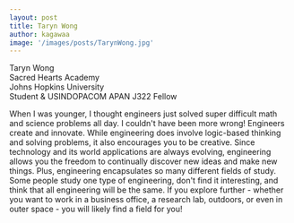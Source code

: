 ```yaml
---
layout: post
title: Taryn Wong
author: kagawaa
image: '/images/posts/TarynWong.jpg'
---
```


Taryn Wong  
Sacred Hearts Academy  
Johns Hopkins University  
Student & USINDOPACOM APAN J322 Fellow  

When I was younger, I thought engineers just solved super difficult math and science problems all day. I couldn't have been more wrong! Engineers create and innovate. While engineering does involve logic-based thinking and solving problems, it also encourages you to be creative. Since technology and its world applications are always evolving, engineering allows you the freedom to continually discover new ideas and make new things. Plus, engineering encapsulates so many different fields of study. Some people study one type of engineering, don't find it interesting, and think that all engineering will be the same. If you explore further - whether you want to work in a business office, a research lab, outdoors, or even in outer space - you will likely find a field for you! 
